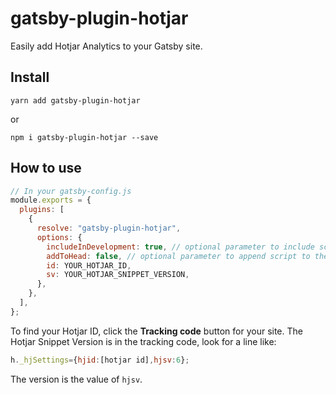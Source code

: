 # gatsby-plugin-hotjar

Easily add Hotjar Analytics to your Gatsby site.

## Install

`yarn add gatsby-plugin-hotjar`

or

`npm i gatsby-plugin-hotjar --save`

## How to use

```javascript
// In your gatsby-config.js
module.exports = {
  plugins: [
    {
      resolve: "gatsby-plugin-hotjar",
      options: {
        includeInDevelopment: true, // optional parameter to include script in development
        addToHead: false, // optional parameter to append script to the head instead of the body
        id: YOUR_HOTJAR_ID,
        sv: YOUR_HOTJAR_SNIPPET_VERSION,
      },
    },
  ],
};
```

To find your Hotjar ID, click the **Tracking code** button for your site. The Hotjar Snippet Version is in the tracking code, look for a line like:

```javascript
h._hjSettings={hjid:[hotjar id],hjsv:6};
```

The version is the value of `hjsv`.
